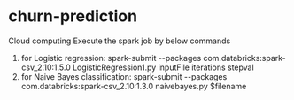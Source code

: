 # churn-prediction
Cloud computing
Execute  the spark job by below commands
1. for Logistic regression:
spark-submit --packages com.databricks:spark-csv_2.10:1.5.0 LogisticRegression1.py inputFile iterations stepval
2. for Naive Bayes classification:
 spark-submit --packages com.databricks:spark-csv_2.10:1.3.0 naivebayes.py $filename
